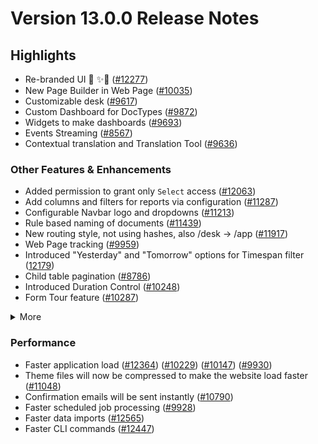 # Version 13.0.0 Release Notes

## Highlights

- Re-branded UI 💎 ✨🎊 ([#12277](https://github.com/kanivin/kanivin/pull/12277))
- New Page Builder in Web Page ([#10035](https://github.com/kanivin/kanivin/pull/10035))
- Customizable desk ([#9617](https://github.com/kanivin/kanivin/pull/9617))
- Custom Dashboard for DocTypes ([#9872](https://github.com/kanivin/kanivin/pull/9872))
- Widgets to make dashboards ([#9693](https://github.com/kanivin/kanivin/pull/9693))
- Events Streaming ([#8567](https://github.com/kanivin/kanivin/pull/8567))
- Contextual translation and Translation Tool ([#9636](https://github.com/kanivin/kanivin/pull/9636))

### Other Features & Enhancements

- Added permission to grant only `Select` access ([#12063](https://github.com/kanivin/kanivin/pull/12063))
- Add columns and filters for reports via configuration ([#11287](https://github.com/kanivin/kanivin/pull/11287))
- Configurable Navbar logo and dropdowns ([#11213](https://github.com/kanivin/kanivin/pull/11213))
- Rule based naming of documents ([#11439](https://github.com/kanivin/kanivin/pull/11439))
- New routing style, not using hashes, also /desk -> /app ([#11917](https://github.com/kanivin/kanivin/pull/11917))
- Web Page tracking ([#9959](https://github.com/kanivin/kanivin/pull/9959))
- Introduced "Yesterday" and "Tomorrow" options for Timespan filter ([12179](https://github.com/kanivin/kanivin/pull/12179))
- Child table pagination ([#8786](https://github.com/kanivin/kanivin/pull/8786))
- Introduced Duration Control ([#10248](https://github.com/kanivin/kanivin/pull/10248))
- Form Tour feature ([#10287](https://github.com/kanivin/kanivin/pull/10287))
<details>
<summary>More</summary>

- Introduced Map View ([#11202](https://github.com/kanivin/kanivin/pull/11202))
- Custom JS & CSS support in Web Form ([#9121](https://github.com/kanivin/kanivin/pull/9121)) ([#9610](https://github.com/kanivin/kanivin/pull/9610))
- Ability to attach photo from webcam ([#12160](https://github.com/kanivin/kanivin/pull/12160))
- Added a System Console to help in debugging ([#11306](https://github.com/kanivin/kanivin/pull/11306))
- Introduced System Settings to automatically delete old Prepared Reports ([#9751](https://github.com/kanivin/kanivin/pull/9751))
- "Mandatory Depends On" and "Read Only Depends On" option for document fields ([#8820](https://github.com/kanivin/kanivin/pull/8820))
- Added 2FA for LDAP users ([#10001](https://github.com/kanivin/kanivin/pull/10001))
- Introduced Help Article Feedback system ([#10260](https://github.com/kanivin/kanivin/pull/10260))
- Introduced Razorpay client ([#11418](https://github.com/kanivin/kanivin/pull/11418))
- Rate Limiting ([#10310](https://github.com/kanivin/kanivin/pull/10310))
- Introduced Log Settings ([#11699](https://github.com/kanivin/kanivin/pull/11699))
- Enhancements in notifications ([#11398](https://github.com/kanivin/kanivin/pull/11398)) ([#11409](https://github.com/kanivin/kanivin/pull/11409))
- Added a field-level permission check for report data ([12163](https://github.com/kanivin/kanivin/pull/12163))
- Ability to cancel all linked document with a single click ([#8905](https://github.com/kanivin/kanivin/pull/8905))
- Made checkboxes navigable via tab key ([#11030](https://github.com/kanivin/kanivin/pull/11030))
- Renamed "Custom Script" to "Client Script" ([#12324](https://github.com/kanivin/kanivin/pull/12324))

</details>

### Performance

- Faster application load ([#12364](https://github.com/kanivin/kanivin/pull/12364)) ([#10229](https://github.com/kanivin/kanivin/pull/10229)) ([#10147](https://github.com/kanivin/kanivin/pull/10147)) ([#9930](https://github.com/kanivin/kanivin/pull/9930))
- Theme files will now be compressed to make the website load faster ([#11048](https://github.com/kanivin/kanivin/pull/11048))
- Confirmation emails will be sent instantly ([#10790](https://github.com/kanivin/kanivin/pull/10790))
- Faster scheduled job processing ([#9928](https://github.com/kanivin/kanivin/pull/9928))
- Faster data imports ([#12565](https://github.com/kanivin/kanivin/pull/12565))
- Faster CLI commands ([#12447](https://github.com/kanivin/kanivin/pull/12447))

